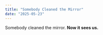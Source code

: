 ```yaml
---
title: "Somebody Cleaned the Mirror"
date: "2025-05-23"
---
```


Somebody cleaned the mirror. **Now it sees us.**

